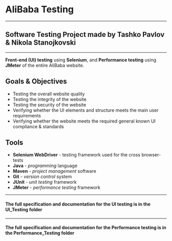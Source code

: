 # AliBaba Testing
-----------------------------------------------------------------------------------
## Software Testing Project made by Tashko Pavlov & Nikola Stanojkovski
-----------------------------------------------------------------------------------
<b>Front-end (UI) testing</b> using <b>Selenium</b>, and <b>Performance testing</b> using <b>JMeter</b> of the entire AliBaba website.

## Goals & Objectives
- Testing the overall website quality
- Testing the integrity of the website
- Testing the security of the website
- Verifying whether the UI elements and structure meets the main user requirements
- Verifying whether the website meets the required general known UI compliance & standards

## Tools
- <b>Selenium WebDriver</b> - testing framework used for the cross browser-tests
- <b>Java</b> - <i>programming</i> language
- <b>Maven</b> - <i>project management</i> software
- <b>Git</b> - <i>version control</i> system
- <b>JUnit</b> - <i>unit testing</i> framework
- <b>JMeter</b> - <i>performance testing</i> framework

<hr />

#### The full specification and documentation for the UI testing is in the <b>UI_Testing</b> folder

<hr />

#### The full specification and documentation for the Performance testing is in the <b>Performance_Testing</b> folder
